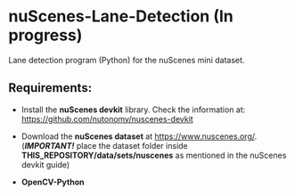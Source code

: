 # nuScenes-Lane-Detection (In progress)

Lane detection program (Python) for the nuScenes mini dataset.

## Requirements:
* Install the **nuScenes devkit** library. Check the information at: https://github.com/nutonomy/nuscenes-devkit

* Download the **nuScenes dataset** at https://www.nuscenes.org/. (***IMPORTANT!*** place the dataset folder inside **THIS_REPOSITORY/data/sets/nuscenes** as mentioned in the nuScenes devkit guide)

* **OpenCV-Python**
